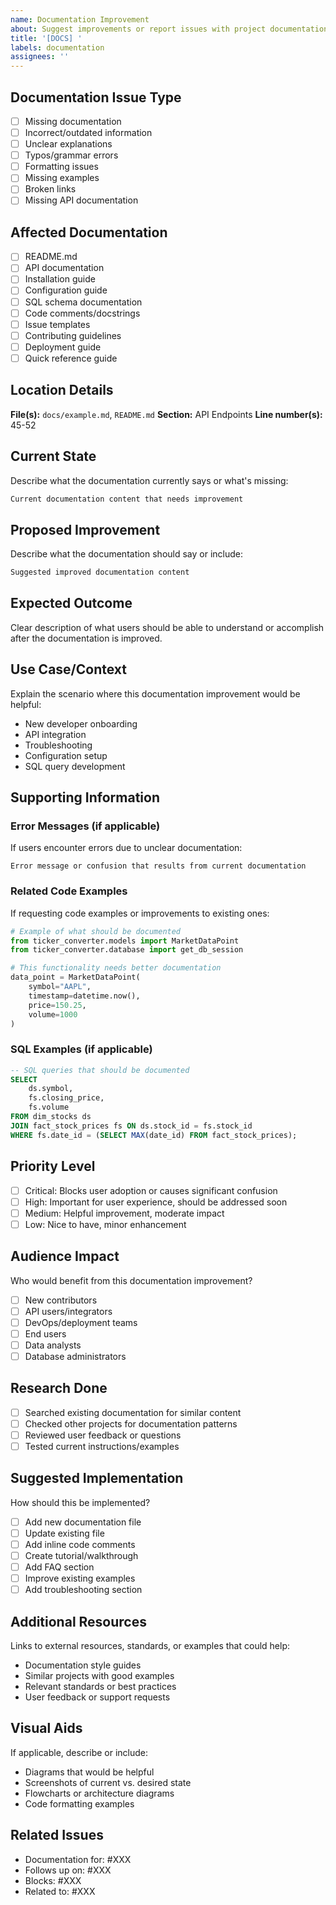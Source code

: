 ```yaml
---
name: Documentation Improvement
about: Suggest improvements or report issues with project documentation
title: '[DOCS] '
labels: documentation
assignees: ''
---
```


## Documentation Issue Type
- [ ] Missing documentation
- [ ] Incorrect/outdated information
- [ ] Unclear explanations
- [ ] Typos/grammar errors
- [ ] Formatting issues
- [ ] Missing examples
- [ ] Broken links
- [ ] Missing API documentation

## Affected Documentation
- [ ] README.md
- [ ] API documentation
- [ ] Installation guide
- [ ] Configuration guide
- [ ] SQL schema documentation
- [ ] Code comments/docstrings
- [ ] Issue templates
- [ ] Contributing guidelines
- [ ] Deployment guide
- [ ] Quick reference guide

## Location Details
**File(s):** `docs/example.md`, `README.md`
**Section:** API Endpoints
**Line number(s):** 45-52

## Current State
Describe what the documentation currently says or what's missing:

```markdown
Current documentation content that needs improvement
```

## Proposed Improvement
Describe what the documentation should say or include:

```markdown
Suggested improved documentation content
```

## Expected Outcome
Clear description of what users should be able to understand or accomplish after the documentation is improved.

## Use Case/Context
Explain the scenario where this documentation improvement would be helpful:
- New developer onboarding
- API integration
- Troubleshooting
- Configuration setup
- SQL query development

## Supporting Information

### Error Messages (if applicable)
If users encounter errors due to unclear documentation:
```
Error message or confusion that results from current documentation
```

### Related Code Examples
If requesting code examples or improvements to existing ones:
```python
# Example of what should be documented
from ticker_converter.models import MarketDataPoint
from ticker_converter.database import get_db_session

# This functionality needs better documentation
data_point = MarketDataPoint(
    symbol="AAPL",
    timestamp=datetime.now(),
    price=150.25,
    volume=1000
)
```

### SQL Examples (if applicable)
```sql
-- SQL queries that should be documented
SELECT 
    ds.symbol,
    fs.closing_price,
    fs.volume
FROM dim_stocks ds
JOIN fact_stock_prices fs ON ds.stock_id = fs.stock_id
WHERE fs.date_id = (SELECT MAX(date_id) FROM fact_stock_prices);
```

## Priority Level
- [ ] Critical: Blocks user adoption or causes significant confusion
- [ ] High: Important for user experience, should be addressed soon
- [ ] Medium: Helpful improvement, moderate impact
- [ ] Low: Nice to have, minor enhancement

## Audience Impact
Who would benefit from this documentation improvement?
- [ ] New contributors
- [ ] API users/integrators
- [ ] DevOps/deployment teams
- [ ] End users
- [ ] Data analysts
- [ ] Database administrators

## Research Done
- [ ] Searched existing documentation for similar content
- [ ] Checked other projects for documentation patterns
- [ ] Reviewed user feedback or questions
- [ ] Tested current instructions/examples

## Suggested Implementation
How should this be implemented?
- [ ] Add new documentation file
- [ ] Update existing file
- [ ] Add inline code comments
- [ ] Create tutorial/walkthrough
- [ ] Add FAQ section
- [ ] Improve existing examples
- [ ] Add troubleshooting section

## Additional Resources
Links to external resources, standards, or examples that could help:
- Documentation style guides
- Similar projects with good examples
- Relevant standards or best practices
- User feedback or support requests

## Visual Aids
If applicable, describe or include:
- Diagrams that would be helpful
- Screenshots of current vs. desired state
- Flowcharts or architecture diagrams
- Code formatting examples

## Related Issues
- Documentation for: #XXX
- Follows up on: #XXX
- Blocks: #XXX
- Related to: #XXX
